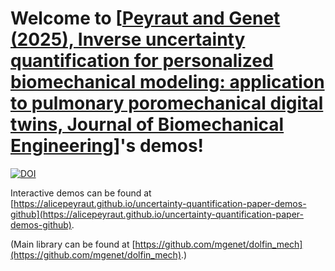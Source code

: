 # Welcome to [[Peyraut and Genet (2025), Inverse uncertainty quantification for personalized biomechanical modeling: application to pulmonary poromechanical digital twins, Journal of Biomechanical Engineering](https://doi.org/10.1115/1.4068578)]'s demos!

[![DOI](https://zenodo.org/badge/DOI/10.5281/zenodo.13928262.svg)](https://doi.org/10.5281/zenodo.13928262)

Interactive demos can be found at [https://alicepeyraut.github.io/uncertainty-quantification-paper-demos-github](https://alicepeyraut.github.io/uncertainty-quantification-paper-demos-github).

(Main library can be found at [https://github.com/mgenet/dolfin_mech](https://github.com/mgenet/dolfin_mech).)
